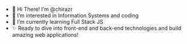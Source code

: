 - 👋 Hi There! I’m @chirazr
- 👀 I’m interested in Information Systems and coding
- 🌱 I’m currently learning Full Stack JS
- ✨ Ready to dive into front-end and back-end technologies and build amazing web applications!


